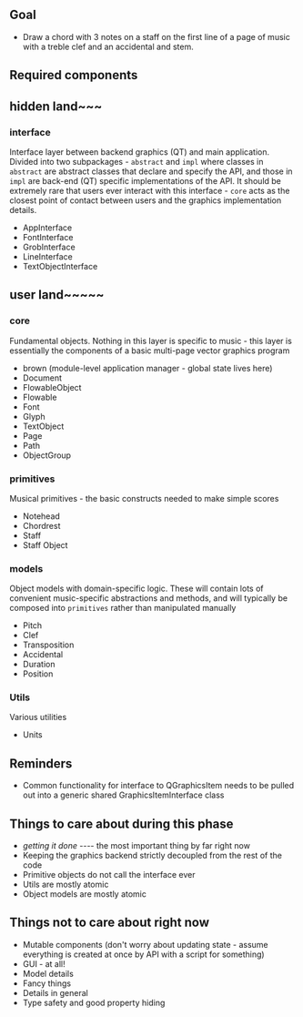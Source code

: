 ## Goal
* Draw a chord with 3 notes on a staff on the first line
  of a page of music with a treble clef and an accidental and stem.

## Required components

## hidden land~~~

### interface
Interface layer between backend graphics (QT) and main application.
Divided into two subpackages - `abstract` and `impl` where classes
in `abstract` are abstract classes that declare and specify the API,
and those in `impl` are back-end (QT) specific implementations of the
API. It should be extremely rare that users ever interact with this
interface - `core` acts as the closest point of contact between users
and the graphics implementation details.
* AppInterface
* FontInterface
* GrobInterface
* LineInterface
* TextObjectInterface

## user land~~~~~

### core
Fundamental objects. Nothing in this layer is specific to music -
this layer is essentially the components of a basic multi-page vector
graphics program
* brown (module-level application manager - global state lives here)
* Document
* FlowableObject
* Flowable
* Font
* Glyph
* TextObject
* Page
* Path
* ObjectGroup

### primitives
Musical primitives - the basic constructs needed to make simple scores
* Notehead
* Chordrest
* Staff
* Staff Object

### models
Object models with domain-specific logic. These will contain lots of
convenient music-specific abstractions and methods, and will typically
be composed into `primitives` rather than manipulated manually
* Pitch
* Clef
* Transposition
* Accidental
* Duration
* Position

### Utils
Various utilities
* Units

## Reminders
* Common functionality for interface to QGraphicsItem needs to be pulled out
  into a generic shared GraphicsItemInterface class

## Things to care about during this phase
* _getting it done_  ---- the most important thing by far right now
* Keeping the graphics backend strictly decoupled from the rest of the code
* Primitive objects do not call the interface ever
* Utils are mostly atomic
* Object models are mostly atomic



## Things not to care about right now
* Mutable components (don't worry about updating state -
  assume everything is created at once by API with a script for something)
* GUI - at all!
* Model details
* Fancy things
* Details in general
* Type safety and good property hiding
